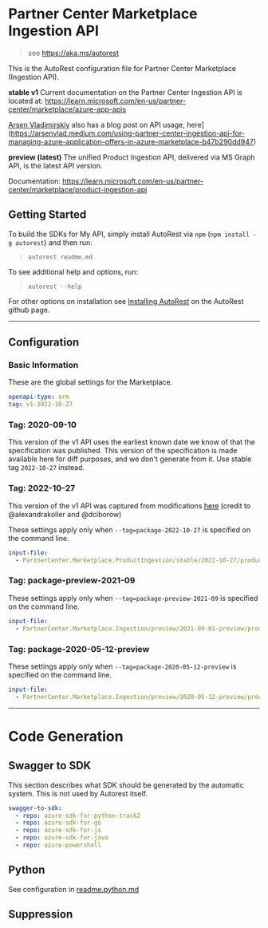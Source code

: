 # Partner Center Marketplace Ingestion API

> see https://aka.ms/autorest

This is the AutoRest configuration file for Partner Center Marketplace (Ingestion API).

**stable v1**
Current documentation on the Partner Center Ingestion API is located at: https://learn.microsoft.com/en-us/partner-center/marketplace/azure-app-apis

[Arsen Vladimirskiy](https://arsenvlad.medium.com/) also has a blog post on API usage, here](https://arsenvlad.medium.com/using-partner-center-ingestion-api-for-managing-azure-application-offers-in-azure-marketplace-b47b290dd947)


**preview (latest)**
The unified Product Ingestion API, delivered via MS Graph API, is the latest API version.

Documentation: https://learn.microsoft.com/en-us/partner-center/marketplace/product-ingestion-api


## Getting Started

To build the SDKs for My API, simply install AutoRest via `npm` (`npm install -g autorest`) and then run:

> `autorest readme.md`

To see additional help and options, run:

> `autorest --help`

For other options on installation see [Installing AutoRest](https://aka.ms/autorest/install) on the AutoRest github page.

---

## Configuration

### Basic Information

These are the global settings for the Marketplace.

``` yaml
openapi-type: arm
tag: v1-2022-10-27
```

### Tag: 2020-09-10

This version of the v1 API uses the earliest known date we know of that the specification was published. This version of the specification
is made available here for diff purposes, and we don't generate from it. Use stable tag `2022-10-27` instead.


### Tag: 2022-10-27

This version of the v1 API was captured from modifications [here](https://github.com/microsoft/az-partner-center-cli/blob/main/Partner_Ingestion_SwaggerDocument.json) (credit to @alexandrakoller and @dciborow)

These settings apply only when `--tag=package-2022-10-27` is specified on the command line.

```yaml $(tag) == 'package-2022-10-27'
input-file:
  - PartnerCenter.Marketplace.ProductIngestion/stable/2022-10-27/productingestion.json
```

### Tag: package-preview-2021-09

These settings apply only when `--tag=package-preview-2021-09` is specified on the command line.

``` yaml $(tag) == 'package-preview-2021-09'
input-file:
  - PartnerCenter.Marketplace.Ingestion/preview/2021-09-01-preview/productingestion.json
```

### Tag: package-2020-05-12-preview

These settings apply only when `--tag=package-2020-05-12-preview` is specified on the command line.

``` yaml $(tag) == 'package-2020-05-12-preview'
input-file:
  - PartnerCenter.Marketplace.Ingestion/preview/2020-05-12-preview/productingestion.json
```

---

# Code Generation

## Swagger to SDK

This section describes what SDK should be generated by the automatic system.
This is not used by Autorest itself.

``` yaml $(swagger-to-sdk)
swagger-to-sdk:
  - repo: azure-sdk-for-python-track2
  - repo: azure-sdk-for-go
  - repo: azure-sdk-for-js
  - repo: azure-sdk-for-java
  - repo: azure-powershell
```

## Python

See configuration in [readme.python.md](./readme.python.md)

## Suppression

``` yaml

```